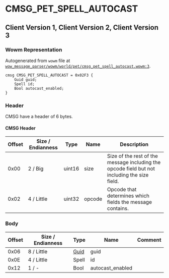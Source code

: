 # CMSG_PET_SPELL_AUTOCAST

## Client Version 1, Client Version 2, Client Version 3

### Wowm Representation

Autogenerated from `wowm` file at [`wow_message_parser/wowm/world/pet/cmsg_pet_spell_autocast.wowm:3`](https://github.com/gtker/wow_messages/tree/main/wow_message_parser/wowm/world/pet/cmsg_pet_spell_autocast.wowm#L3).
```rust,ignore
cmsg CMSG_PET_SPELL_AUTOCAST = 0x02F3 {
    Guid guid;
    Spell id;
    Bool autocast_enabled;
}
```
### Header

CMSG have a header of 6 bytes.

#### CMSG Header

| Offset | Size / Endianness | Type   | Name   | Description |
| ------ | ----------------- | ------ | ------ | ----------- |
| 0x00   | 2 / Big           | uint16 | size   | Size of the rest of the message including the opcode field but not including the size field.|
| 0x02   | 4 / Little        | uint32 | opcode | Opcode that determines which fields the message contains.|

### Body

| Offset | Size / Endianness | Type | Name | Comment |
| ------ | ----------------- | ---- | ---- | ------- |
| 0x06 | 8 / Little | [Guid](../types/packed-guid.md) | guid |  |
| 0x0E | 4 / Little | Spell | id |  |
| 0x12 | 1 / - | Bool | autocast_enabled |  |

